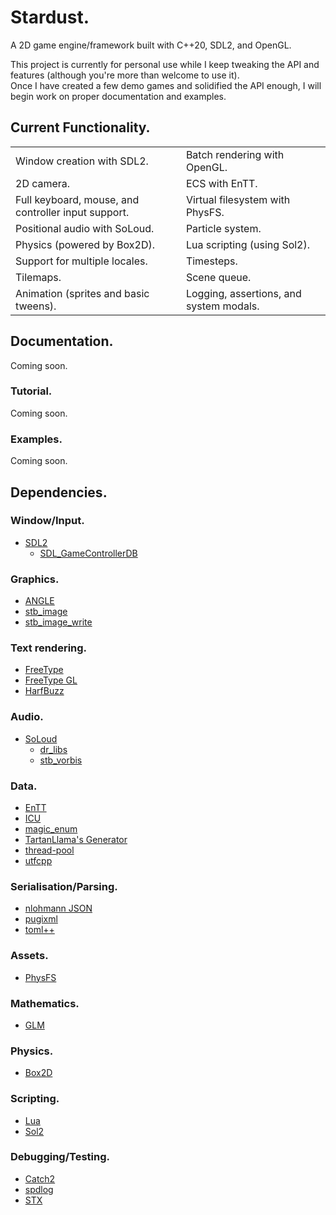 # Stardust.

A 2D game engine/framework built with C++20, SDL2, and OpenGL.

This project is currently for personal use while I keep tweaking the API and features (although you're more than welcome to use it).  
Once I have created a few demo games and solidified the API enough, I will begin work on proper documentation and examples.  

## Current Functionality.
<table>
    <tr>
        <td>Window creation with SDL2.</td>
        <td>Batch rendering with OpenGL.</td>
    </tr>
    <tr>
        <td>2D camera.</td>
        <td>ECS with EnTT.</td>
    </tr>
    <tr>
        <td>Full keyboard, mouse, and controller input support.</td>
        <td>Virtual filesystem with PhysFS.</td>
    </tr>
    <tr>
        <td>Positional audio with SoLoud.</td>
        <td>Particle system.</td>
    </tr>
    <tr>
        <td>Physics (powered by Box2D).</td>
        <td>Lua scripting (using Sol2).</td>
    </tr>
    <tr>
        <td>Support for multiple locales.</td>
        <td>Timesteps.</td>
    </tr>
    <tr>
        <td>Tilemaps.</td>
        <td>Scene queue.</td>
    </tr>
    <tr>
        <td>Animation (sprites and basic tweens).</td>
        <td>Logging, assertions, and system modals.</td>
    </tr>
</table>

## Documentation.
Coming soon.

### Tutorial.
Coming soon.

### Examples.
Coming soon.

## Dependencies.
### Window/Input.
* [SDL2](https://www.libsdl.org/)
    * [SDL_GameControllerDB](https://github.com/gabomdq/SDL_GameControllerDB)

### Graphics.
* [ANGLE](https://github.com/google/angle)
* [stb_image](https://github.com/nothings/stb/blob/master/stb_image.h)
* [stb_image_write](https://github.com/nothings/stb/blob/master/stb_image_write.h)

### Text rendering.
* [FreeType](https://www.freetype.org/)
* [FreeType GL](https://github.com/rougier/freetype-gl)
* [HarfBuzz](https://harfbuzz.github.io/)

### Audio.
* [SoLoud](https://sol.gfxile.net/soloud/)
    * [dr_libs](https://github.com/mackron/dr_libs)
    * [stb_vorbis](https://github.com/nothings/stb/blob/master/stb_vorbis.c)

### Data.
* [EnTT](https://github.com/skypjack/entt)
* [ICU](https://icu.unicode.org/)
* [magic_enum](https://github.com/Neargye/magic_enum)
* [TartanLlama's Generator](https://github.com/TartanLlama/generator)
* [thread-pool](https://github.com/bshoshany/thread-pool)
* [utfcpp](https://github.com/nemtrif/utfcpp)

### Serialisation/Parsing.
* [nlohmann JSON](https://github.com/nlohmann/json)
* [pugixml](https://pugixml.org/)
* [toml++](https://marzer.github.io/tomlplusplus/)

### Assets.
* [PhysFS](https://icculus.org/physfs/)

### Mathematics.
* [GLM](https://github.com/g-truc/glm)

### Physics.
* [Box2D](https://box2d.org/)

### Scripting.
* [Lua](http://www.lua.org/)
* [Sol2](https://github.com/ThePhD/sol2)

### Debugging/Testing.
* [Catch2](https://github.com/catchorg/Catch2)
* [spdlog](https://github.com/gabime/spdlog)
* [STX](https://github.com/lamarrr/STX)
